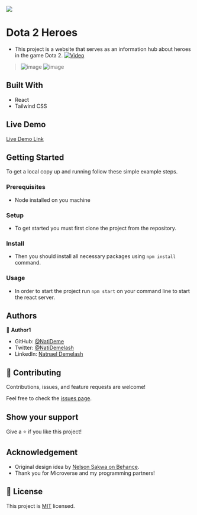 ![](https://img.shields.io/badge/Microverse-blueviolet)

# Dota 2 Heroes

- This project is a website that serves as an information hub about heroes in the game Dota 2.
[![Video](https://cdn.loom.com/sessions/thumbnails/9cc7c0306a544a64a69cb03f6c3fef61-with-play.gif)](https://www.loom.com/share/9cc7c0306a544a64a69cb03f6c3fef61)
> ![image](https://user-images.githubusercontent.com/29539518/181268203-0e309bc8-724c-46dd-bd3c-493448cc08ad.png)
![image](https://user-images.githubusercontent.com/29539518/181268504-2ccc5eaf-75b1-4a66-ab7f-ea167bca5341.png)



## Built With

- React
- Tailwind CSS

## Live Demo

[Live Demo Link](https://62e145834c84cd265ced3323--heroesofdota2.netlify.app)


## Getting Started

To get a local copy up and running follow these simple example steps.

### Prerequisites
- Node installed on you machine
### Setup
- To get started you must first clone the project from the repository.
### Install
- Then you should install all necessary packages using `npm install` command.
### Usage
- In order to start the project run `npm start` on your command line to start the react server.

## Authors

👤 **Author1**

- GitHub: [@NatiDeme](https://github.com/NatiDeme)
- Twitter: [@NatiDemelash](https://twitter.com/NatiDemelash)
- LinkedIn: [Natnael Demelash](https://www.linkedin.com/in/natnael-demelash/)

## 🤝 Contributing

Contributions, issues, and feature requests are welcome!

Feel free to check the [issues page](../../issues/).

## Show your support

Give a ⭐️ if you like this project!

## Acknowledgement

- Original design idea by [Nelson Sakwa on Behance](https://www.behance.net/sakwadesignstudio).
- Thank you for Microverse and my programming partners!

## 📝 License

This project is [MIT](./MIT.md) licensed.
